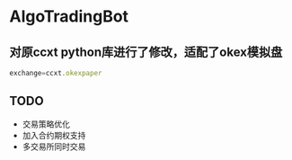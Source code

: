 # AlgoTradingBot

## 对原ccxt python库进行了修改，适配了okex模拟盘
```javascript
exchange=ccxt.okexpaper
```
## TODO
+ 交易策略优化
+ 加入合约期权支持
+ 多交易所同时交易

